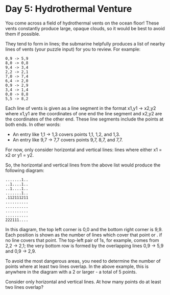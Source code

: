 # Day 5: Hydrothermal Venture

You come across a field of hydrothermal vents on the ocean floor! These vents
constantly produce large, opaque clouds, so it would be best to avoid them if
possible.

They tend to form in lines; the submarine helpfully produces a list of nearby
lines of vents (your puzzle input) for you to review. For example:

    0,9 -> 5,9
    8,0 -> 0,8
    9,4 -> 3,4
    2,2 -> 2,1
    7,0 -> 7,4
    6,4 -> 2,0
    0,9 -> 2,9
    3,4 -> 1,4
    0,0 -> 8,8
    5,5 -> 8,2

Each line of vents is given as a line segment in the format x1,y1 -> x2,y2
where x1,y1 are the coordinates of one end the line segment and x2,y2 are the
coordinates of the other end. These line segments include the points at both
ends. In other words:

* An entry like 1,1 -> 1,3 covers points 1,1, 1,2, and 1,3.
* An entry like 9,7 -> 7,7 covers points 9,7, 8,7, and 7,7.

For now, only consider horizontal and vertical lines: lines where either x1 =
x2 or y1 = y2.

So, the horizontal and vertical lines from the above list would produce the
following diagram:

    .......1..
    ..1....1..
    ..1....1..
    .......1..
    .112111211
    ..........
    ..........
    ..........
    ..........
    222111....

In this diagram, the top left corner is 0,0 and the bottom right corner is 9,9.
Each position is shown as the number of lines which cover that point or . if no
line covers that point. The top-left pair of 1s, for example, comes from 2,2 ->
2,1; the very bottom row is formed by the overlapping lines 0,9 -> 5,9 and 0,9
-> 2,9.

To avoid the most dangerous areas, you need to determine the number of points
where at least two lines overlap. In the above example, this is anywhere in the
diagram with a 2 or larger - a total of 5 points.

Consider only horizontal and vertical lines. At how many points do at least two
lines overlap?
